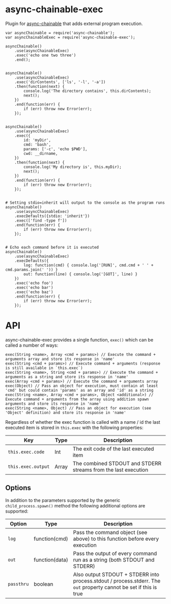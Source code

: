 async-chainable-exec
====================
Plugin for [async-chainable](https://github.com/hash-bang/async-chainable) that adds external program execution.


	var asyncChainable = require('async-chainable');
	var asyncChainableExec = require('async-chainable-exec');

	asyncChainable()
		.use(asyncChainableExec)
		.exec('echo one two three')
		.end();


	asyncChainable()
		.use(asyncChainableExec)
		.exec('dirContents', ['ls', '-l', '-a'])
		.then(function(next) {
			console.log('The directory contains', this.dirContents);
			next();
		})
		.end(function(err) {
			if (err) throw new Error(err);
		});


	asyncChainable()
		.use(asyncChainableExec)
		.exec({
			id: 'myDir',
			cmd: 'bash',
			params: ['-c', 'echo $PWD'],
			cwd: __dirname,
		})
		.then(function(next) {
			console.log('My directory is', this.myDir);
			next();
		})
		.end(function(err) {
			if (err) throw new Error(err);
		});


	# Setting stdio=inherit will output to the console as the program runs
	asyncChainable()
		.use(asyncChainableExec)
		.execDefaults({stdio: 'inherit'})
		.exec(['find -type f'])
		.end(function(err) {
			if (err) throw new Error(err);
		});


	# Echo each command before it is executed
	asyncChainable()
		.use(asyncChainableExec)
		.execDefaults({
			log: function(cmd) { console.log('[RUN]', cmd.cmd + ' ' + cmd.params.join(' ')) }
			out: function(line) { console.log('[GOT]', line) }
		})
		.exec('echo foo')
		.exec('echo bar')
		.exec('echo baz')
		.end(function(err) {
			if (err) throw new Error(err);
		});


API
===
async-chainable-exec provides a single function, `exec()` which can be called a number of ways:

	exec(String <name>, Array <cmd + params>) // Execute the command + arguments array and store its response in 'name'
	exec(String <cmd + params>) // Execute command + arguments (response is still available in `this.exec`)
	exec(String <name>, String <cmd + params>) // Execute the command + arguments as a string and store its response in 'name'
	exec(Array <cmd + params>) // Execute the command + arguments array
	exec(Object) // Pass an object for execution, must contain at least 'cmd' but could contain 'params' as an array and 'id' as a string
	exec(String <name>, Array <cmd + params>, Object <additional>) // Execute command + arguments from the array using addition spawn arguments and store its response in 'name'
	exec(String <name>, Object) // Pass an object for execution (see 'Object' definition) and store its response in 'name'

Regardless of whether the exec function is called with a name / id the last executed item is stored in `this.exec` with the following properties:

| Key                                  | Type           |  Description                                                             |
|--------------------------------------|----------------|--------------------------------------------------------------------------|
| `this.exec.code`                     | Int            | The exit code of the last executed item                                  |
| `this.exec.output`                   | Array          | The combined STDOUT and STDERR streams from the last execution           |


Options
-------
In addition to the parameters supported by the generic `child_process.spawn()` method the following additional options are supported:

| Option                      | Type            | Description                                                                      |
|-----------------------------|-----------------|----------------------------------------------------------------------------------|
| `log`                       | function(cmd)   | Pass the command object (see above) to this function before every execution      |
| `out`                       | function(data)  | Pass the output of every command run as a string (both STDOUT and STDERR)        |
| `passthru`                  | boolean         | Also output STDOUT + STDERR into process.stdout / process.stderr. The `out` property cannot be set if this is true |
